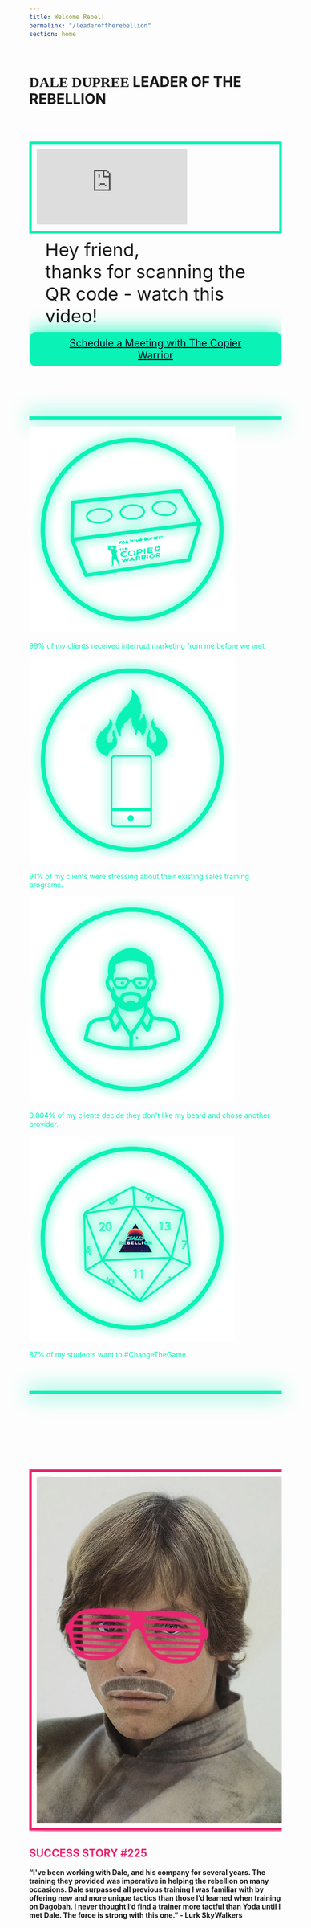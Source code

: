 ```yaml
---
title: Welcome Rebel!
permalink: "/leaderoftherebellion"
section: home
---
```


<div class="row" style="margin-bottom:50px">
  <div class="column small-12 inverse">
    <h1 class="text-center" style="text-transform:uppercase"><span style="font-family:CFGlitchCity;font-weight:bold">Dale Dupree</span> Leader of The Rebellion</h1>
  </div>
</div>
<div class="row" style="margin-bottom:50px">
  <div class="column large-6">
    <div class="responsive-embed widescreen" style="border:5px solid #0bf2b6;box-shadow: 0 0 40px 0 #0bf2b6">
      <iframe src="https://www.youtube.com/embed/8iDG3139duk" frameborder="0" allow="accelerometer; autoplay; encrypted-media; gyroscope; picture-in-picture" allowfullscreen style="padding:10px"></iframe>
    </div>
  </div>
  <div class="column large-6 inverse">
    <p style="font-size: 36px; max-width: 440px; margin: 10px auto">Hey friend,<br />thanks for scanning the QR code - watch this video!</p>
    <a href="http://calendly.com/rebelleader" style="background-color: #0bf2b6; padding: 10px 50px; border-radius: 10px; color: #040425; box-shadow: 0 0 40px 0 #0bf2b6; margin: 0 auto; display: block; max-width: 400px; text-align: center; font-size: 20px">Schedule a Meeting with The Copier Warrior</a>
  </div>
</div>
<hr style="background:none;border:3px solid #0bf2b6;box-shadow: 0 0 40px 2px #0bf2b6;height:auto;margin-top:100px" />
<div class="row text-center" style="margin-bottom:50px;color:#0bf2b6;">
  <div class="column medium-3">
    <img src="/img/brick.png" />
    <p>99% of my clients received interrupt marketing from me before we met.</p>
  </div>
  <div class="column medium-3">
    <img src="/img/phone-fire.png" />
    <p>91% of my clients were stressing about their existing sales training programs.</p>
  </div>
  <div class="column medium-3">
    <img src="/img/neon-dale.png" />
    <p>0.004% of my clients decide they don't like my beard and chose another provider.</p>
  </div>
  <div class="column medium-3">
    <img src="/img/polyhedral-die.png" />
    <p>87% of my students want to #ChangeTheGame.</p>
  </div>
</div>
<hr style="background:none;border:3px solid #0bf2b6;box-shadow: 0 0 40px 2px #0bf2b6;height:auto;margin-bottom:150px" />
<div class="row" style="margin-bottom:50px">
  <div class="column medium-4">
    <img src="/img/lurk-skywalkers.jpg" style="border:5px solid #eb2570;box-shadow: 0 0 40px 0 #eb2570;padding:10px" />
  </div>
  <div class="column medium-8 inverse">
    <h2 style="color:#eb2570">SUCCESS STORY #225</h2>
    <p style="font-weight:bold">&ldquo;I've been working with Dale, and his company for several years.  The training they provided was imperative in helping the rebellion on many occasions. Dale surpassed all previous training I was familiar with by offering new and more unique tactics than those I’d learned when training on Dagobah. I never thought I’d find a trainer more tactful than Yoda until I met Dale. The force is strong with this one.&rdquo; - Lurk SkyWalkers</p>
  </div>
</div>
